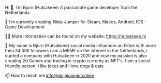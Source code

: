 Hi 👋, I'm Bjorn (Hutsakeee)
A passionate game developer from the Netherlands.

🌱 I’m currently creating Ninja Jumper for Steam, Macos, Android, IOS - Game Development

👨‍💻 More information can be found on my website: https://hutsakeee.nl

💬 My name is Bjorn (Hutsakeee) social media influencer on tiktok with more then 34.000 followers i am a MEME on the internet in the Netherlands, i started a company with Hutsakeee in 2020 and now my passion is also creating 2d Games and trading in crypto currenty as NFT's.
I'am a social friendly person, i like jokes and i love dogs & cats.

📫 How to reach me info@ninjajumper.online
